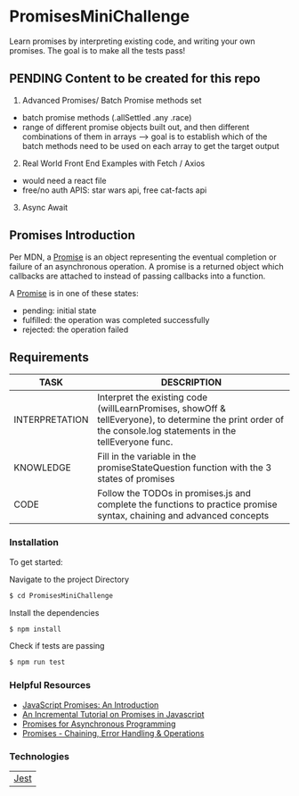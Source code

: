 # PromisesMiniChallenge

Learn promises by interpreting existing code, and writing your own promises. The goal is to make all the tests pass!

## PENDING Content to be created for this repo

1. Advanced Promises/ Batch Promise methods set

- batch promise methods (.allSettled .any .race)
- range of different promise objects built out, and then different combinations of them in arrays --> goal is to establish which of the batch methods need to be used on each array to get the target output

2. Real World Front End Examples with Fetch / Axios

- would need a react file
- free/no auth APIS: star wars api, free cat-facts api

3. Async Await

## Promises Introduction

Per MDN, a <a href="https://developer.mozilla.org/en-US/docs/Web/JavaScript/Guide/Using_promises">Promise</a> is an object representing the eventual completion or failure of an asynchronous operation. A promise is a returned object which callbacks are attached to instead of passing callbacks into a function.

A <a href="https://developer.mozilla.org/en-US/docs/Web/JavaScript/Reference/Global_Objects/Promise">Promise</a> is in one of these states:

- pending: initial state
- fulfilled: the operation was completed successfully
- rejected: the operation failed

## Requirements

| TASK           | DESCRIPTION                                                                                                                                                   |
| -------------- | ------------------------------------------------------------------------------------------------------------------------------------------------------------- |
| INTERPRETATION | Interpret the existing code (willLearnPromises, showOff & tellEveryone), to determine the print order of the console.log statements in the tellEveryone func. |
| KNOWLEDGE      | Fill in the variable in the promiseStateQuestion function with the 3 states of promises                                                                       |
| CODE           | Follow the TODOs in promises.js and complete the functions to practice promise syntax, chaining and advanced concepts                                         |

### Installation

To get started:

Navigate to the project Directory

```sh
$ cd PromisesMiniChallenge
```

Install the dependencies

```sh
$ npm install
```

Check if tests are passing

```sh
$ npm run test
```

### Helpful Resources

- <a href="https://web.dev/promises/">JavaScript Promises: An Introduction</a>
- <a href="https://www.sohamkamani.com/blog/2016/08/28/incremenal-tutorial-to-promises/">An Incremental Tutorial on Promises in Javascript</a>
- <a href="https://exploringjs.com/es6/ch_promises.html">Promises for Asynchronous Programming</a>
- <a href="https://dev.to/bhagatparwinder/promises-chaining-error-handling-operators-3ccb">Promises - Chaining, Error Handling & Operations</a>

### Technologies

<table style="width:50%">
  <tr>
    <td><a href="https://jestjs.io/">Jest</a></td>
  </tr>
</table>

